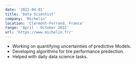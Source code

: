 ```yaml
---
date: '2022-04-01'
title: 'Data Scientist'
company: 'Michelin'
location: 'Clermont-Ferrand, France'
range: 'April - October 2022'
url: 'https://www.michelin.fr/'
---
```


- Working on quantifying uncertainties of predictive Models.
- Developing algorithms for tire performance predection.
- Helped with daily data science tasks.
